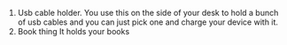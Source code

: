 1. Usb cable holder. 
    You use this on the side of your desk to hold a bunch of usb cables and you can just pick one and charge your device with it.
2. Book thing
    It holds your books









